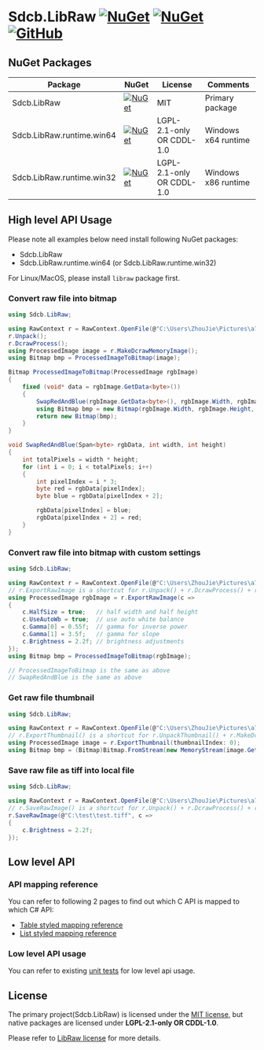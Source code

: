 # Sdcb.LibRaw [![NuGet](https://img.shields.io/nuget/v/Sdcb.LibRaw.svg?style=flat-square&label=nuget)](https://www.nuget.org/packages/Sdcb.LibRaw/) [![NuGet](https://img.shields.io/nuget/dt/Sdcb.LibRaw.svg?style=flat-square)](https://www.nuget.org/packages/Sdcb.LibRaw/) [![GitHub](https://img.shields.io/github/license/sdcb/Sdcb.LibRaw.svg?style=flat-square&label=license)](https://github.com/sdcb/Sdcb.LibRaw/blob/master/LICENSE.txt)

## NuGet Packages

| Package                   | NuGet                                                                                                                                                             | License                   | Comments            |
| ------------------------- | ----------------------------------------------------------------------------------------------------------------------------------------------------------------- | ------------------------- | ------------------- |
| Sdcb.LibRaw               | [![NuGet](https://img.shields.io/nuget/v/Sdcb.LibRaw.svg?style=flat-square&label=nuget)](https://www.nuget.org/packages/Sdcb.LibRaw/)                             | MIT                       | Primary package     |
| Sdcb.LibRaw.runtime.win64 | [![NuGet](https://img.shields.io/nuget/v/Sdcb.LibRaw.runtime.win64.svg?style=flat-square&label=nuget)](https://www.nuget.org/packages/Sdcb.LibRaw.runtime.win64/) | LGPL-2.1-only OR CDDL-1.0 | Windows x64 runtime |
| Sdcb.LibRaw.runtime.win32 | [![NuGet](https://img.shields.io/nuget/v/Sdcb.LibRaw.runtime.win32.svg?style=flat-square&label=nuget)](https://www.nuget.org/packages/Sdcb.LibRaw.runtime.win32/) | LGPL-2.1-only OR CDDL-1.0 | Windows x86 runtime |

## High level API Usage

Please note all examples below need install following NuGet packages:
* Sdcb.LibRaw
* Sdcb.LibRaw.runtime.win64 (or Sdcb.LibRaw.runtime.win32)

For Linux/MacOS, please install `libraw` package first.

### Convert raw file into bitmap

```csharp
using Sdcb.LibRaw;

using RawContext r = RawContext.OpenFile(@"C:\Users\ZhouJie\Pictures\a7r3\11030126\DSC02653.ARW");
r.Unpack();
r.DcrawProcess();
using ProcessedImage image = r.MakeDcrawMemoryImage();
using Bitmap bmp = ProcessedImageToBitmap(image);

Bitmap ProcessedImageToBitmap(ProcessedImage rgbImage)
{
	fixed (void* data = rgbImage.GetData<byte>())
	{
		SwapRedAndBlue(rgbImage.GetData<byte>(), rgbImage.Width, rgbImage.Height);
		using Bitmap bmp = new Bitmap(rgbImage.Width, rgbImage.Height, rgbImage.Width * 3, System.Drawing.Imaging.PixelFormat.Format24bppRgb, (IntPtr)data);
		return new Bitmap(bmp);
	}
}

void SwapRedAndBlue(Span<byte> rgbData, int width, int height)
{
	int totalPixels = width * height;
	for (int i = 0; i < totalPixels; i++)
	{
		int pixelIndex = i * 3;
		byte red = rgbData[pixelIndex];
		byte blue = rgbData[pixelIndex + 2];

		rgbData[pixelIndex] = blue;
		rgbData[pixelIndex + 2] = red;
	}
}
```

### Convert raw file into bitmap with custom settings

```csharp
using Sdcb.LibRaw;

using RawContext r = RawContext.OpenFile(@"C:\Users\ZhouJie\Pictures\a7r3\11030126\DSC02653.ARW");
// r.ExportRawImage is a shortcut for r.Unpack() + r.DcrawProcess() + r.MakeDcrawMemoryImage()
using ProcessedImage rgbImage = r.ExportRawImage(c =>
{
	c.HalfSize = true;   // half width and half height
	c.UseAutoWb = true;  // use auto white balance
	c.Gamma[0] = 0.55f;  // gamma for inverse power
	c.Gamma[1] = 3.5f;   // gamma for slope
	c.Brightness = 2.2f; // brightness adjustments
});
using Bitmap bmp = ProcessedImageToBitmap(rgbImage);

// ProcessedImageToBitmap is the same as above
// SwapRedAndBlue is the same as above
```

### Get raw file thumbnail

```csharp
using Sdcb.LibRaw;

using RawContext r = RawContext.OpenFile(@"C:\Users\ZhouJie\Pictures\a7r3\11030126\DSC02653.ARW");
// r.ExportThumbnail() is a shortcut for r.UnpackThumbnail() + r.MakeDcrawMemoryThumbnail()
using ProcessedImage image = r.ExportThumbnail(thumbnailIndex: 0);
using Bitmap bmp = (Bitmap)Bitmap.FromStream(new MemoryStream(image.GetData<byte>().ToArray()));
```

### Save raw file as tiff into local file

```csharp
using Sdcb.LibRaw;

using RawContext r = RawContext.OpenFile(@"C:\Users\ZhouJie\Pictures\a7r3\11030126\DSC02653.ARW");
// r.SaveRawImage() is a shortcut for r.Unpack() + r.DcrawProcess() + r.WriteDcrawPpmTiff(fileName)
r.SaveRawImage(@"C:\test\test.tiff", c =>
{
	c.Brightness = 2.2f;
});
```

## Low level API

### API mapping reference

You can refer to following 2 pages to find out which C API is mapped to which C# API:
* [Table styled mapping reference](./docs/c-api-mapping-table.md)
* [List styled mapping reference](./docs/c-api-mapping.md)

### Low level API usage
You can refer to existing [unit tests](https://github.com/sdcb/Sdcb.LibRaw/tree/master/tests/Sdcb.LibRaw.UnitTests/RawApiTests) for low level api usage.

## License
The primary project(Sdcb.LibRaw) is licensed under the [MIT license](./LICENSE.txt), but native packages are licensed under **LGPL-2.1-only OR CDDL-1.0**.

Please refer to [LibRaw license](https://www.libraw.org/) for more details.